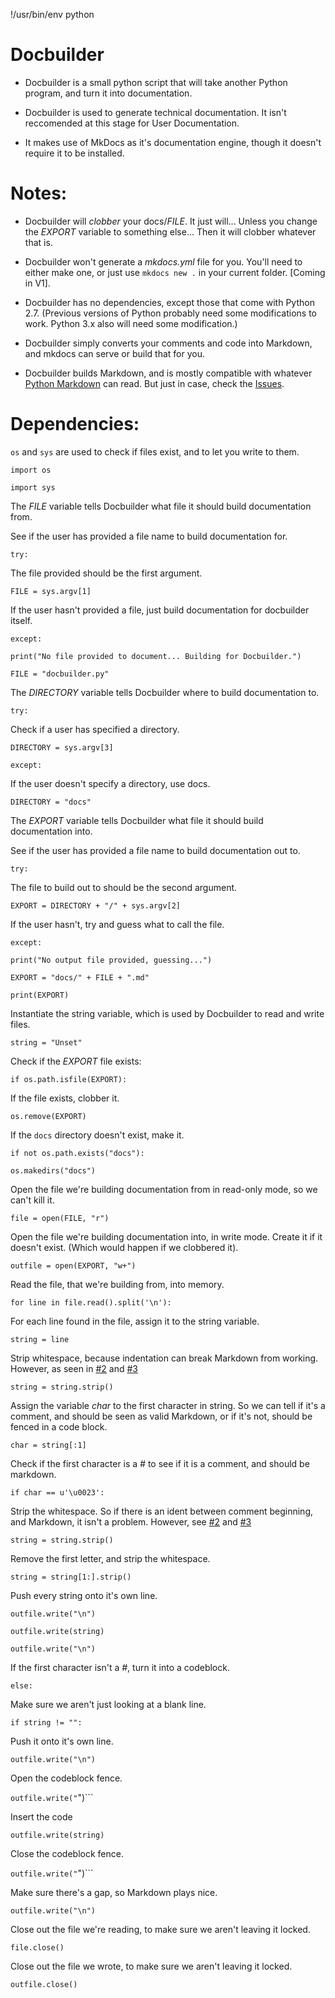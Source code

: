 
!/usr/bin/env python

# Docbuilder

* Docbuilder is a small python script that will take another Python program, and turn it into documentation.

* Docbuilder is used to generate technical documentation. It isn't reccomended at this stage for User Documentation.

* It makes use of MkDocs as it's documentation engine, though it doesn't require it to be installed.

# Notes:

* Docbuilder will *clobber* your docs/*FILE*. It just will... Unless you change the *EXPORT* variable to something else... Then it will clobber whatever that is.

* Docbuilder won't generate a *mkdocs.yml* file for you. You'll need to either make one, or just use ``` mkdocs new . ``` in your current folder. [Coming in V1].

* Docbuilder has no dependencies, except those that come with Python 2.7. (Previous versions of Python probably need some modifications to work. Python 3.x also will need some modification.)

* Docbuilder simply converts your comments and code into Markdown, and mkdocs can serve or build that for you.

* Docbuilder builds Markdown, and is mostly compatible with whatever [Python Markdown](https://pythonhosted.org/Markdown/) can read. But just in case, check the [Issues](https://github.com/shakna-israel/docbuilder/issues).

# Dependencies:

``` os ``` and ``` sys ``` are used to check if files exist, and to let you write to them.

```import os```

```import sys```

The *FILE* variable tells Docbuilder what file it should build documentation from.

See if the user has provided a file name to build documentation for.

```try:```

The file provided should be the first argument.

```FILE = sys.argv[1]```

If the user hasn't provided a file, just build documentation for docbuilder itself.

```except:```

```print("No file provided to document... Building for Docbuilder.")```

```FILE = "docbuilder.py"```

The *DIRECTORY* variable tells Docbuilder where to build documentation to.

```try:```

Check if a user has specified a directory.

```DIRECTORY = sys.argv[3]```

```except:```

If the user doesn't specify a directory, use docs.

```DIRECTORY = "docs"```

The *EXPORT* variable tells Docbuilder what file it should build documentation into.

See if the user has provided a file name to build documentation out to.

```try:```

The file to build out to should be the second argument.

```EXPORT = DIRECTORY + "/" + sys.argv[2]```

If the user hasn't, try and guess what to call the file.

```except:```

```print("No output file provided, guessing...")```

```EXPORT = "docs/" + FILE + ".md"```

```print(EXPORT)```

Instantiate the string variable, which is used by Docbuilder to read and write files.

```string = "Unset"```

Check if the *EXPORT* file exists:

```if os.path.isfile(EXPORT):```

If the file exists, clobber it.

```os.remove(EXPORT)```

If the ```docs``` directory doesn't exist, make it.

```if not os.path.exists("docs"):```

```os.makedirs("docs")```

Open the file we're building documentation from in read-only mode, so we can't kill it.

```file = open(FILE, "r")```

Open the file we're building documentation into, in write mode. Create it if it doesn't exist. (Which would happen if we clobbered it).

```outfile = open(EXPORT, "w+")```

Read the file, that we're building from, into memory.

```for line in file.read().split('\n'):```

For each line found in the file, assign it to the string variable.

```string = line```

Strip whitespace, because indentation can break Markdown from working. However, as seen in [#2](https://github.com/shakna-israel/write-good-py/issues/2) and [#3](https://github.com/shakna-israel/write-good-py/issues/3)

```string = string.strip()```

Assign the variable *char* to the first character in string. So we can tell if it's a comment, and should be seen as valid Markdown, or if it's not, should be fenced in a code block.

```char = string[:1]```

Check if the first character is a *#* to see if it is a comment, and should be markdown.

```if char == u'\u0023':```

Strip the whitespace. So if there is an ident between comment beginning, and Markdown, it isn't a problem. However, see [#2](https://github.com/shakna-israel/write-good-py/issues/2) and [#3](https://github.com/shakna-israel/write-good-py/issues/3)

```string = string.strip()```

Remove the first letter, and strip the whitespace.

```string = string[1:].strip()```

Push every string onto it's own line.

```outfile.write("\n")```

```outfile.write(string)```

```outfile.write("\n")```

If the first character isn't a *#*, turn it into a codeblock.

```else:```

Make sure we aren't just looking at a blank line.

```if string != "":```

Push it onto it's own line.

```outfile.write("\n")```

Open the codeblock fence.

```outfile.write("```")```

Insert the code

```outfile.write(string)```

Close the codeblock fence.

```outfile.write("```")```

Make sure there's a gap, so Markdown plays nice.

```outfile.write("\n")```

Close out the file we're reading, to make sure we aren't leaving it locked.

```file.close()```

Close out the file we wrote, to make sure we aren't leaving it locked.

```outfile.close()```
